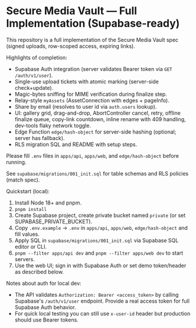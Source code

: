
# Secure Media Vault — Full Implementation (Supabase-ready)

This repository is a full implementation of the Secure Media Vault spec (signed uploads, row-scoped access, expiring links).

Highlights of completion:
- Supabase Auth integration (server validates Bearer token via `GET /auth/v1/user`).
- Single-use upload tickets with atomic marking (server-side check+update).
- Magic-bytes sniffing for MIME verification during finalize step.
- Relay-style `myAssets` (AssetConnection with edges + pageInfo).
- Share by email (resolves to user id via `auth.users` lookup).
- UI: gallery grid, drag-and-drop, AbortController cancel, retry, offline finalize queue, copy-link countdown, inline rename with 409 handling, dev-tools flaky network toggle.
- Edge Function `edge/hash-object` for server-side hashing (optional; server has fallback).
- RLS migration SQL and README with setup steps.

Please fill `.env` files in `apps/api`, `apps/web`, and `edge/hash-object` before running.

See `supabase/migrations/001_init.sql` for table schemas and RLS policies (match spec).

Quickstart (local):
1. Install Node 18+ and pnpm.
2. `pnpm install`
3. Create Supabase project, create private bucket named `private` (or set SUPABASE_PRIVATE_BUCKET).
4. Copy `.env.example` -> `.env` in `apps/api`, `apps/web`, `edge/hash-object` and fill values.
5. Apply SQL in `supabase/migrations/001_init.sql` via Supabase SQL editor or CLI.
6. `pnpm --filter apps/api dev` and `pnpm --filter apps/web dev` to start servers.
7. Use the web UI; sign in with Supabase Auth or set demo token/header as described below.

Notes about auth for local dev:
- The API validates `Authorization: Bearer <access_token>` by calling Supabase's `/auth/v1/user` endpoint. Provide a real access token for full Supabase Auth behavior.
- For quick local testing you can still use `x-user-id` header but production should use Bearer tokens.


